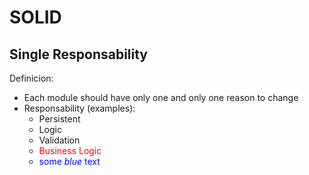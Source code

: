 <style>
mark2{
    color:red;
}
</style>

# SOLID

## Single Responsability
Definicion:
- Each module should have only one and only one reason to change
- Responsability (examples):
    - Persistent
    - Logic
    - Validation
    - <mark2>Business Logic</mark2>
    - <span style="color:blue">some *blue* text</span>